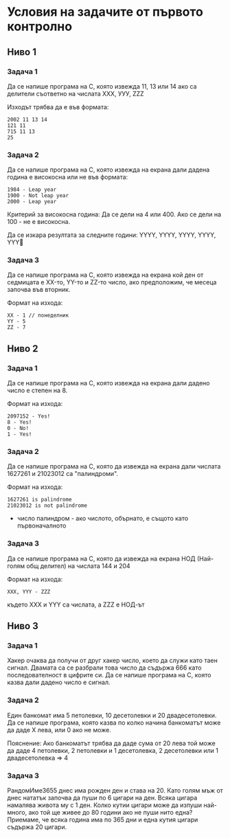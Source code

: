 # Условия на задачите от първото контролно

## Ниво 1
### Задача 1
Да се напише програма на С, която извежда 11, 13 или 14 ако са делители съответно на числата ХХХ, УУУ, ZZZ

Изходът трябва да е във формата:

```
2002 11 13 14
121 11
715 11 13
25
```

### Задача 2
Да се напише програма на С, която извежда на екрана дали дадена година е високосна или не във формата:

```
1984 - Leap year
1900 - Not leap year
2000 - Leap year
```

Критерий за високосна година: Да се дели на 4 или 400. Ако се дели на 100 - не е високосна.

Да се изкара резултата за следните години: YYYY, YYYY, YYYY, YYYY, YYY

### Задача 3
Да се напише програмa на С, която извежда на екрана кой ден от седмицата е XX-то, YY-то и ZZ-то число, ако предположим, че месеца започва във вторник.

Формат на изхода:

```
XX - 1 // понеделник
YY - 5
ZZ - 7
```

## Ниво 2
### Задача 1
Да се напише програма на С, която извежда на екрана дали дадено число е степен на 8.

Формат на изхода:

```
2097152 - Yes!
8 - Yes!
0 - No!
1 - Yes!
```

### Задача 2
Да се напише програма на C, която да извежда на екрана дали числата 1627261 и 21023012 са "палиндроми".

Формат на изхода:

```
1627261 is palindrome
21023012 is not palindrome
```

* число палиндром - ако числото, обърнато, е същото като първоначалното

### Задача 3
Да се напише програма на C, която да извежда на екрана НОД (Най-голям общ делител) на числата 144 и 204

Формат на изхода:

```
XXX, YYY - ZZZ
```

където XXX и YYY са числата, а ZZZ e НОД-ът

## Ниво 3
### Задача 1
Хакер очаква да получи от друг хакер число, което да служи като таен сигнал. Двамата са се разбрали това число да съдържа 666 като последователност в цифрите си. Да се напише програма на C, която казва дали дадено число е сигнал.

### Задача 2
Един банкомат има 5 петолевки, 10 десетолевки и 20 двадесетолевки. Да се напише програма, която казва по колко начина банкоматът може да даде X лева, или 0 ако не може.

Пояснение:
Ако банкоматът трябва да даде сума от 20 лева той може да даде 4 петолевки, 2 петолевки и 1 десетолевка, 2 десетолевки или 1 двадесетолевка => 4

### Задача 3
РандомИме3655 днес има рожден ден и става на 20. Като голям мъж от днес нататък започва да пуши по 6 цигари на ден. Всяка цигара намалява живота му с 1 ден. Колко кутии цигари може да изпуши най-много, ако той ще живее до 80 години ако не пуши нито една?
Приемаме, че всяка година има по 365 дни и една кутия цигари съдържа 20 цигари.
